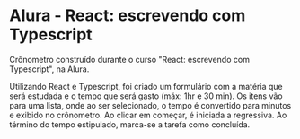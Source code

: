 # Alura - React: escrevendo com Typescript

Crônometro construído durante o curso "React: escrevendo com Typescript", na Alura.

Utilizando React e Typescript, foi criado um formulário com a matéria que será estudada e o tempo que será gasto (máx: 1hr e 30 min). Os itens vão para uma lista, onde ao ser selecionado, o tempo é convertido para minutos e exibido no crônometro. Ao clicar em começar, é iniciada a regressiva. Ao término do tempo estipulado, marca-se a tarefa como concluída.
